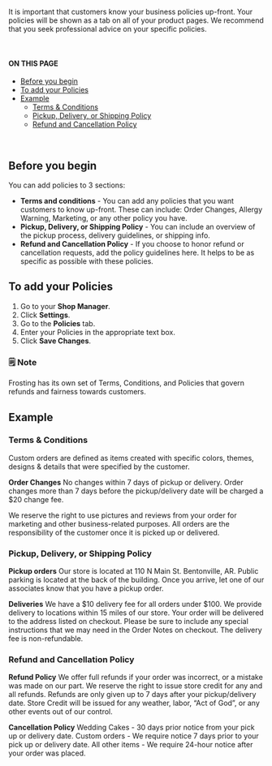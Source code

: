 It is important that customers know your business policies up-front.  Your policies will be shown as a tab on all of your product pages. We recommend that you seek professional advice on your specific policies.

<br>
<section class="index-list">
  <h4>ON THIS PAGE</h4>

- [Before you begin](#before-you-begin)
- [To add your Policies](#to-add-your-policies)
- [Example](#example)
  - [Terms & Conditions](#terms--conditions)
  - [Pickup, Delivery, or Shipping Policy](#pickup-delivery-or-shipping-policy)
  - [Refund and Cancellation Policy](#refund-and-cancellation-policy)

</section>
<br>  

## Before you begin

You can add policies to 3 sections:

- **Terms and conditions** - You can add any policies that you want customers to know up-front. These can include: Order Changes, Allergy Warning, Marketing, or any other policy you have.
- **Pickup, Delivery, or Shipping Policy** - You can include an overview of the pickup process, delivery guidelines, or shipping info.
- **Refund and Cancellation Policy** - If you choose to honor refund or cancellation requests, add the policy guidelines here. It helps to be as specific as possible with these policies.

## To add your Policies

1. Go to your **Shop Manager**.
2. Click **Settings**.
3. Go to the **Policies** tab.
4. Enter your Policies in the appropriate text box.
5. Click **Save Changes**.

<section class="callout-yellow">
<h3>🗒 Note</h3>
<p>Frosting has its own set of Terms, Conditions, and Policies that govern refunds and fairness towards customers.</p>
</section>

## Example

### Terms & Conditions

Custom orders are defined as items created with specific colors, themes, designs & details that were specified by the customer. 

**Order Changes**
No changes within 7 days of pickup or delivery.  Order changes more than 7 days before the pickup/delivery date will be charged a $20 change fee.

We reserve the right to use pictures and reviews from your order for marketing and other business-related purposes.  All orders are the responsibility of the customer once it is picked up or delivered.

### Pickup, Delivery, or Shipping Policy

**Pickup orders**
Our store is located at 110 N Main St. Bentonville, AR. Public parking is located at the back of the building. Once you arrive, let one of our associates know that you have a pickup order.

**Deliveries**
We have a $10 delivery fee for all orders under $100. We provide delivery to locations within 15 miles of our store. Your order will be delivered to the address listed on checkout. Please be sure to include any special instructions that we may need in the Order Notes on checkout. The delivery fee is non-refundable.

### Refund and Cancellation Policy

**Refund Policy**
We offer full refunds if your order was incorrect, or a mistake was made on our part. We reserve the right to issue store credit for any and all refunds.  Refunds are only given up to 7 days after your pickup/delivery date.  Store Credit will be issued for any weather, labor, “Act of God”, or any other events out of our control.

**Cancellation Policy**
Wedding Cakes - 30 days prior notice from your pick up or delivery date.
Custom orders - We require notice 7 days prior to your pick up or delivery date.
All other items - We require 24-hour notice after your order was placed.

